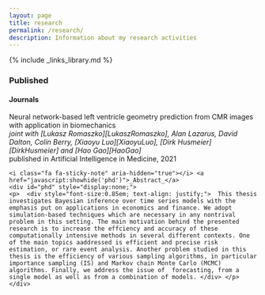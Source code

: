 ```yaml
---
layout: page
title: research
permalink: /research/
description: Information about my research activities
---
```

{% include _links_library.md %}

<script type="text/javascript">
 function showhide(id) {
    var e = document.getElementById(id);
    e.style.display = (e.style.display == 'block') ? 'none' : 'block';
 }
</script>

### Published

#### Journals 

Neural network-based left ventricle geometry prediction from CMR images with application in biomechanics  
_joint with [Lukasz Romaszko][LukaszRomaszko], Alan Lazarus, David Dalton, Colin Berry, [Xiaoyu Luo][XiaoyuLuo], [Dirk Husmeier][DirkHusmeier] and [Hao Gao][HaoGao]_  
published in Artificial Intelligence in Medicine, 2021

	<i class="fa fa-sticky-note" aria-hidden="true"></i> <a href="javascript:showhide('phd')">_Abstract_</a>
	<div id="phd" style="display:none;">
	<p>  <div style="font-size:0.85em; text-align: justify;">  This thesis investigates Bayesian inference over time series models with the emphasis put on applications in economics and finance. We adopt simulation-based techniques which are necessary in any nontrival problem in this setting. The main motivation behind the presented research is to increase the effciency and accuracy of these computationally intensive methods in several different contexts. One of the main topics aaddressed is efficient and precise risk estimation, or rare event analysis. Another problem studied in this thesis is the efficiency of various sampling algorithms, in particular importance sampling (IS) and Markov chain Monte Carlo (MCMC) algorithms. Finally, we address the issue of  forecasting, from a single model as well as from a combination of models. </div> </p>
	</div>
	
